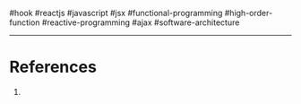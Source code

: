 #hook #reactjs  #javascript  #jsx #functional-programming  #high-order-function  #reactive-programming  #ajax #software-architecture 


---
# References
1. 